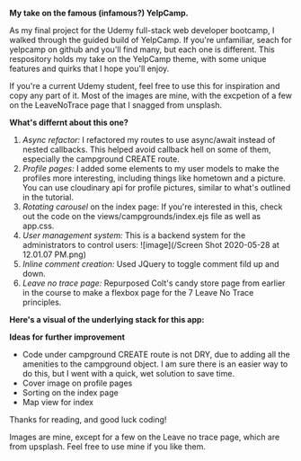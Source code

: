 **My take on the famous (infamous?) YelpCamp.**

As my final project for the Udemy full-stack web developer bootcamp, I walked through the guided build of YelpCamp. If you're unfamiliar, seach for yelpcamp on github and you'll find many, but each one is different. This respository holds my take on the YelpCamp theme, with some unique features and  quirks that I hope you'll enjoy. 

If you're a current Udemy student, feel free to use this for inspiration and copy any part of it. Most of the images are mine, with the excpetion of a few on the LeaveNoTrace page that I snagged from unsplash. 

**What's differnt about this one?**

1. _Async refactor:_ I refactored my routes to use async/await instead of nested callbacks. This helped avoid callback hell on some of them, especially the campground CREATE route. 
1. _Profile pages:_ I added some elements to my user models to make the profiles more interesting, including things like hometown and a picture. You can use cloudinary api for profile pictures, similar to what's outlined in the tutorial. 
1. _Rotating carousel_ on the index page: If you're interested in this, check out the code on the views/campgrounds/index.ejs file as well as app.css. 
1. _User management system:_ This is a backend system for the administrators to control users: 
![image](/Screen Shot 2020-05-28 at 12.01.07 PM.png)
1. _Inline comment creation:_ Used JQuery to toggle comment fild up and down. 
1. _Leave no trace page:_ Repurposed Colt's candy store page from earlier in the course to make a flexbox page for the 7 Leave No Trace principles.

**Here's a visual of the underlying stack for this app:**


**Ideas for further improvement**
* Code under campground CREATE route is not DRY, due to adding all the amenities to the campground object. I am sure there is an easier way to do this, but I went with a quick, wet solution to save time. 
* Cover image on profile pages
* Sorting on the index page
* Map view for index

Thanks for reading, and good luck coding!

Images are mine, except for a few on the Leave no trace page, which are from upsplash. Feel free to use mine if you like them. 
